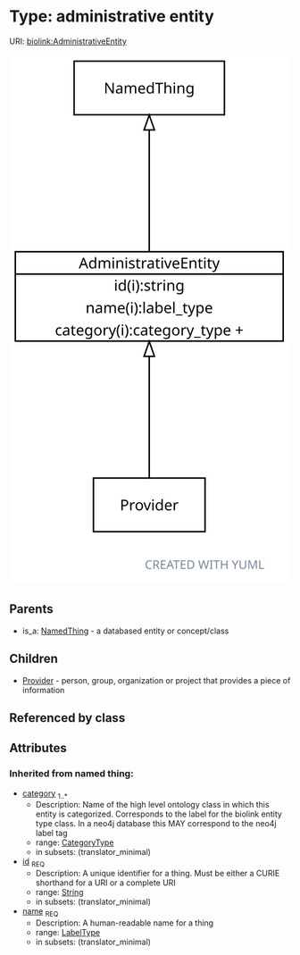 
# Type: administrative entity




URI: [biolink:AdministrativeEntity](https://w3id.org/biolink/vocab/AdministrativeEntity)


![img](images/AdministrativeEntity.svg)

## Parents

 *  is_a: [NamedThing](NamedThing.md) - a databased entity or concept/class

## Children

 * [Provider](Provider.md) - person, group, organization or project that provides a piece of information

## Referenced by class


## Attributes


### Inherited from named thing:

 * [category](category.md)  <sub>1..*</sub>
    * Description: Name of the high level ontology class in which this entity is categorized. Corresponds to the label for the biolink entity type class. In a neo4j database this MAY correspond to the neo4j label tag
    * range: [CategoryType](types/CategoryType.md)
    * in subsets: (translator_minimal)
 * [id](id.md)  <sub>REQ</sub>
    * Description: A unique identifier for a thing. Must be either a CURIE shorthand for a URI or a complete URI
    * range: [String](types/String.md)
    * in subsets: (translator_minimal)
 * [name](name.md)  <sub>REQ</sub>
    * Description: A human-readable name for a thing
    * range: [LabelType](types/LabelType.md)
    * in subsets: (translator_minimal)
